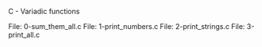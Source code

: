 C - Variadic functions


File: 0-sum_them_all.c
File: 1-print_numbers.c
File: 2-print_strings.c
File: 3-print_all.c
